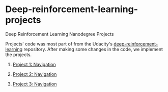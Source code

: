 # Deep-reinforcement-learning-projects
Deep Reinforcement Learning Nanodegree Projects

Projects' code was most part of from the Udacity's [deep-reinforcement-learning](https://github.com/udacity/deep-reinforcement-learning) repository. After making some changes in the code, we implement the projects.

1. [Project 1: Navigation](https://github.com/udisinghania/Deep-reinforcement-learning-projects/tree/master/P1_Navigation)

2. [Project 2: Navigation](https://github.com/udisinghania/Deep-reinforcement-learning-projects/tree/master/P1_Navigation)

3. [Project 3: Navigation](https://github.com/udisinghania/Deep-reinforcement-learning-projects/tree/master/P1_Navigation)






